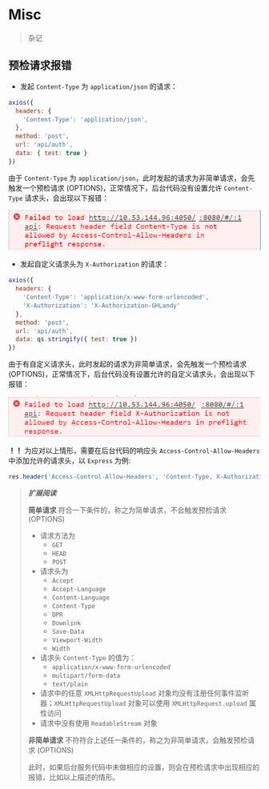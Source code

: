 # Misc

> 杂记

## 预检请求报错

-   发起 `Content-Type` 为 `application/json` 的请求：

```javascript
axios({
  headers: {
    'Content-Type': 'application/json',
  },
  method: 'post',
  url: 'api/auth',
  data: { test: true }
})
```

由于 `Content-Type` 为 `application/json`，此时发起的请求为非简单请求，会先触发一个预检请求 (OPTIONS)，正常情况下，后台代码没有设置允许 `Content-Type` 请求头，会出现以下报错：

![custom header](./media/Content-Type.png)

-   发起自定义请求头为 `X-Authorization` 的请求：

```javascript
axios({
  headers: {
    'Content-Type': 'application/x-www-form-urlencoded',
    'X-Authorization': 'X-Authorization-GHLandy'
  },
  method: 'post',
  url: 'api/auth',
  data: qs.stringify({ test: true })
})
```

由于有自定义请求头，此时发起的请求为非简单请求，会先触发一个预检请求 (OPTIONS)，正常情况下，后台代码没有设置允许的自定义请求头，会出现以下报错：

![custom header](./media/Custom-Headers.png)

**！！** 为应对以上情形，需要在后台代码的响应头 `Access-Control-Allow-Headers` 中添加允许的请求头，以 `Express` 为例:

```javascript
res.header('Access-Control-Allow-Headers', 'Content-Type, X-Authorization')
```

> **_扩展阅读_**
>
> **简单请求** 符合一下条件的，称之为简单请求，不会触发预检请求 (OPTIONS)
>
> -   请求方法为
>     -   `GET`
>     -   `HEAD`
>     -   `POST`
> -   请求头为
>     -   `Accept`
>     -   `Accept-Language`
>     -   `Content-Language`
>     -   `Content-Type`
>     -   `DPR`
>     -   `Downlink`
>     -   `Save-Data`
>     -   `Viewport-Width`
>     -   `Width`
> -   请求头 `Content-Type` 的值为：
>     -   `application/x-www-form-urlencoded`
>     -   `multipart/form-data`
>     -   `text/plain`
> -   请求中的任意 `XMLHttpRequestUpload` 对象均没有注册任何事件监听器；`XMLHttpRequestUpload` 对象可以使用 `XMLHttpRequest.upload` 属性访问
> -   请求中没有使用 `ReadableStream` 对象
>
> **非简单请求** 不符符合上述任一条件的，称之为非简单请求，会触发预检请求 (OPTIONS)
>
> 此时，如果后台服务代码中未做相应的设置，则会在预检请求中出现相应的报错，比如以上描述的情形。
